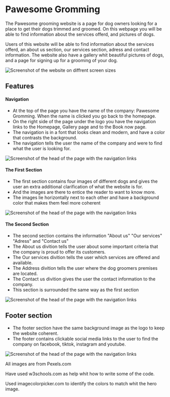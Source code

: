 
# Pawesome Gromming

The Pawesome grooming website is a page for dog owners looking for a place to get their dogs trimmed and groomed. 
On this webpage you will be able to find information about the services offerd, and pictures of dogs. 

Users of this website will be able to find information about the services offerd, an about us section, our services section, adress and contact information. 
The website also have a gallery whit beautiful pictures of dogs, and a page for signing up for a grooming of your dog. 





![Screenshot of the website on diffrent screen sizes](https://user-images.githubusercontent.com/129947589/240224368-f3df4d6c-56c3-4511-86f6-7504b14fc42b.png)


## Features

#### Navigation
- At the top of the page you have the name of the company: Pawesome Gromming. When the name is clicked you go back to the homepage.  
- On the right side of the page under the logo you have the navigation links to the Homepage, Gallery page and to the Book now page.
- The navigation is in a font that looks clean and modern, and have a color that contrasts the background. 
- The navigation tells the user the name of the company and were to find what the user is looking for. 




![Screenshot of the head of the page with the navigation links](https://user-images.githubusercontent.com/129947589/240234347-cce2a09d-5ead-4da6-b04f-ab8b63c1c9e8.png)
#### The First Section

- The first section contains four images of different dogs and gives the user an extra additional clarification of what the website is for. 
- And the images are there to entice the reader to want to know more.
- The images lie horizontally next to each other and have a background color that makes them feel more coherent 


![Screenshot of the head of the page with the navigation links](https://user-images.githubusercontent.com/129947589/240246270-81552f50-e2fc-4462-80d7-0d371ac00f3c.png)
#### The Second Section

- The second section contains the information "About us" "Our services" "Adress" and "Contact us"
- The About us divition tells the user about some important criteria that the company is proud to offer its customers. 
- The Our services divition tells the user which services are offered and available.
- The Address divition tells the user where the dog groomers premises are located. 
- The Contact us divition gives the user the contact information to the company. 
- This section is surrounded the same way as the first section 


![Screenshot of the head of the page with the navigation links](https://user-images.githubusercontent.com/129947589/240256588-26c75357-d96e-4ec0-a9c2-1dd2c5d8ec70.png)
## Footer section
- The footer section have the same background image as the logo to keep the website coherent. 
-  The footer contains clickable social media links to the user to find the company on facebook, tiktok, instagram and youtube. 


![Screenshot of the head of the page with the navigation links](https://user-images.githubusercontent.com/129947589/240261458-9d13d883-7322-46eb-9b51-2b1f057c25aa.png)






All images are from Pexels.com

Have used w3schools.com as help whit how to write some of the code.

Used imagecolorpicker.com to identify the colors to match whit the hero image. 


